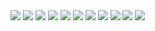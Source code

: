 <img src="https://img.shields.io/badge/Steamworks-000000?style=for-the-badge&logo=steam&logoColor=white" />
<img src="https://img.shields.io/badge/Slack-4A154B?style=for-the-badge&logo=slack&logoColor=white" />
<img src="https://img.shields.io/badge/Notion-000000?style=for-the-badge&logo=notion&logoColor=white" />

<img src="https://img.shields.io/badge/Git-F05032?style=for-the-badge&logo=git&logoColor=white" />
<img src="https://img.shields.io/badge/GitHub-181717?style=for-the-badge&logo=github&logoColor=white" />
<img src="https://img.shields.io/badge/GitHub_Desktop-FFFFFF?style=for-the-badge&logo=github&logoColor=black" />

<img src="https://img.shields.io/badge/C%23-239120?style=for-the-badge&logo=csharp&logoColor=white" />
<img src="https://img.shields.io/badge/Unity-000000?style=for-the-badge&logo=unity&logoColor=white" />
<img src="https://img.shields.io/badge/Blender-F5792A?style=for-the-badge&logo=blender&logoColor=white" />

<img src="https://img.shields.io/badge/Aseprite-7D929E?style=for-the-badge&logo=aseprite&logoColor=white" />
<img src="https://img.shields.io/badge/Mixamo-F47C20?style=for-the-badge&logoColor=white" />
